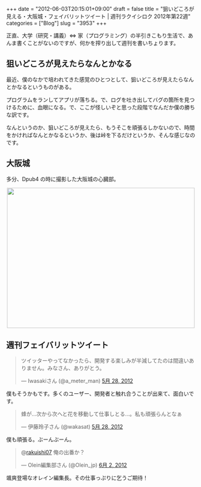+++
date = "2012-06-03T20:15:01+09:00"
draft = false
title = "狙いどころが見える・大阪城・フェイバリットツイート | 週刊ラクイシロク 2012年第22週"
categories = ["Blog"]
slug = "3953"
+++

正直、大学（研究・講義）⇔ 家（プログラミング）の半引きこもり生活で、あんま書くことがないのですが、何かを搾り出して週刊を書いちょります。

<h2>狙いどころが見えたらなんとかなる</h2>

最近、僕のなかで培われてきた感覚のひとつとして、狙いどころが見えたらなんとかなるというものがある。

プログラムをランしてアプリが落ちる。で、ログを吐き出してバグの箇所を見つけるために、血眼になる。で、ここが怪しいぞと思った段階でなんだか僕の勝ちな訳です。

なんというのか、狙いどころが見えたら、もうそこを頑張るしかないので、時間をかければなんとかなるというか、後は峠を下るだけというか、そんな感じなのです。

<h2>大阪城</h2>

多分、Dpub4 の時に撮影した大阪城の心臓部。

<img style="display:block; margin-left:auto; margin-right:auto;" src="/images/2012/06/3953_1.jpg" border="0" width="500" height="373" />

<h2>週刊フェイバリットツイート</h2>

<blockquote class="twitter-tweet" lang="ja"><p>ツイッターやってなかったら、開発する楽しみが半減してたのは間違いありません。みなさん、ありがとう。</p>&mdash; Iwasakiさん (@a_meter_man) <a href="https://twitter.com/a_meter_man/status/206967107261431808" data-datetime="2012-05-28T04:36:18+00:00">5月 28, 2012</a></blockquote>


僕もそうかもです。多くのユーザー、開発者と触れ合うことが出来て、面白いです。

<blockquote class="twitter-tweet" lang="ja"><p>蜂が…次から次へと花を移動して仕事しとる…。私も頑張らんとなぁ</p>&mdash; 伊藤玲子さん (@wakasat) <a href="https://twitter.com/wakasat/status/207009779812532226" data-datetime="2012-05-28T07:25:52+00:00">5月 28, 2012</a></blockquote>


僕も頑張る。ぶーんぶーん。

<blockquote class="twitter-tweet" data-in-reply-to="208716463924711426" lang="ja"><p>@<a href="https://twitter.com/rakuishi07">rakuishi07</a> 俺の出番か？</p>&mdash; Olein編集部さん (@Olein_jp) <a href="https://twitter.com/Olein_jp/status/208720254464032768" data-datetime="2012-06-02T00:42:41+00:00">6月 2, 2012</a></blockquote>


颯爽登場なオレイン編集長。その仕事っぷりに乞うご期待！
